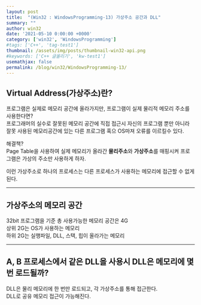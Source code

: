 ```yaml
---
layout: post
title:  "(Win32 : WindowsProgramming-13) 가상주소 공간과 DLL"
summary: ""
author: win32
date: '2021-05-10 0:00:00 +0000'
category: ['win32', 'WindowsProgramming']
#tags: ['C++', 'tag-test1']
thumbnail: /assets/img/posts/thumbnail-win32-api.png
#keywords: ['C++ 글올리기', 'kw-test1']
usemathjax: false
permalink: /blog/win32/WindowsProgramming-13/
---
```


## Virtual Address(가상주소)란?

프로그램은 실제로 메모리 공간에 올라가지만, 프로그램이 실제 물리적 메모리 주소를 사용한다면?<br>
프로그래머의 실수로 잘못된 메모리 공간에 직접 접근시 자신의 프로그램 뿐만 아니라 잘못 사용된 메모리공간에 있는 다른 프로그램 혹으 OS마져 오류를 이르킬수 있다.

해결책?<br>
Page Table을 사용하여 실제 메모리가 올라간 **물리주소**와 **가상주소**를 매핑시켜 프로그램은 가상의 주소만 사용하게 하자.

이런 가상주소로 하나의 프로세스는 다른 프로세스가 사용하는 메모리에 접근할 수 없게 된다.

---

## 가상주소의 메모리 공간

32bit 프로그램을 기준 총 사용가능한 메모리 공간은 4G<br>
상위 2G는 OS가 사용하는 메모리<br>
하위 2G는 실행파일, DLL, 스택, 힙이 올라가는 메모리

---

## A, B 프로세스에서 같은 DLL을 사용시 DLL은 메모리에 몇번 로드될까?

DLL은 물리 메모리에 한 번만 로드되고, 각 가상주소를 통해 접근한다.<br>
DLL로 공유 메모리 접근이 가능해진다.